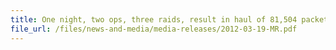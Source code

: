 ```yaml
---
title: One night, two ops, three raids, result in haul of 81,504 packets of illegal smokes 
file_url: /files/news-and-media/media-releases/2012-03-19-MR.pdf
---
```

